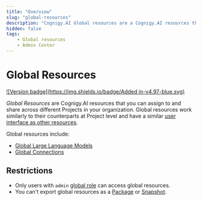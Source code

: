 ```yaml
---
title: "Overview"
slug: "global-resources"
description: "Cognigy.AI Global resources are a Cognigy.AI resources that you can assign to and share across different Projects in your organization."
hidden: false
tags:
    - Global resources
    - Admin Center
---
```


# Global Resources

[![Version badge](https://img.shields.io/badge/Added in-v4.97-blue.svg)](../../../../../release-notes/4.97.md)

_Global Resources_ are Cognigy.AI resources that you can assign to and share across different Projects in your organization. Global resources work similarly to their counterparts at Project level and have a similar [user interface as other resources](../../../../overview/user-interface/resource-pages.md).

Global resources include:

- [Global Large Language Models](global-llms.md)
- [Global Connections](global-connections.md)

## Restrictions

- Only users with `admin` [global role](../access-control.md) can access global resources.
- You can't export global resources as a [Package](../../../../build/packages.md) or [Snapshot](../../../../deploy/snapshots.md).
